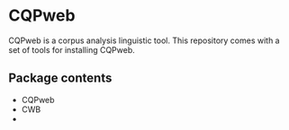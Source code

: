 # CQPweb

CQPweb is a corpus analysis linguistic tool. This repository comes with a set of tools for installing CQPweb.

## Package contents

- CQPweb
- CWB
-
